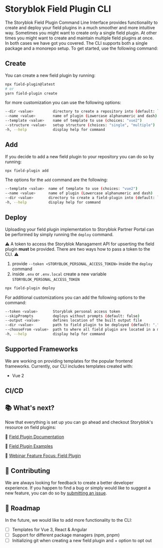 # Storyblok Field Plugin CLI
The Storyblok Field Plugin Command Line Interface provides functionality to create and deploy your field plugins in a much smoother and more intuitive way. Sometimes you might want to create only a single field plugin. At other times you might want to create and maintain multiple field plugins at once. In both cases we have got you covered. The CLI supports both a single package and a monorepo setup. To get started, use the following command:

## Create
You can create a new field plugin by running:

```bash
npx field-plugin@latest
# or
yarn field-plugin create
```

[//]: # (add gif with interactive ui)

for more customization you can use the following options:

```bash
--dir <value>         directory to create a repository into (default: `.`)
--name <value>        name of plugin (Lowercase alphanumeric and dash)
--template <value>    name of template to use (choices: "vue2")
--structure <value>   setup structure (choices: "single", "multiple")
-h, --help            display help for command
```

## Add
If you decide to add a new field plugin to your repository you can do so by running: 

```bash
npx field-plugin add
```
The options for the `add` command are the following:

```bash
--template <value>  name of template to use (choices: "vue2")
--name <value>      name of plugin (Lowercase alphanumeric and dash)
--dir <value>       directory to create a field-plugin into (default: `.`)
-h, --help          display help for command
```

## Deploy
Uploading your field plugin implementation to Storyblok Partner Portal can be performed by simply running the `deploy` command.

:warning: A token to access the Storyblok Managament API for upserting the field plugin **must** be provided. There are two ways how to pass a token to the CLI. :warning:

1. provide `--token <STORYBLOK_PERSONAL_ACCESS_TOKEN>` inside the `deploy` command
2. inside `.env` or `.env.local` create a new variable `STORYBLOK_PERSONAL_ACCESS_TOKEN` 


```bash
npx field-plugin deploy
```
For additional customizations you can add the following options to the command:

```bash
--token <value>       Storyblok personal access token
--skipPrompts         deploys without prompts (default: false)
--output <value>      defines location of the built output file
--dir <value>         path to field plugin to be deployed (default: ".")
--chooseFrom <value>  path to where all field plugin are located in a monorepo setup
-h, --help            display help for command
```

## Supported Frameworks
We are working on providing templates for the popular frontend frameworks. Currently, our CLI includes templates created with:

- Vue 2

## CI/CD
[//]: # (TBD)

## :books: What's next?
Now that everything is set up you can go ahead and checkout Storyblok's resource on field plugins:

 🔗 [Field Plugin Documentation](https://www.storyblok.com/docs/plugins/field-type)

🔗 [Field Plugin Examples](https://github.com/storyblok/field-type-examples)

🔗 [Webinar Feature Focus: Field Plugin](https://www.youtube.com/watch?v=fvTWZCACDVQ)


## :seedling: Contributing
We are always looking for feedback to create a better developer experience. If you happen to find a bug or simply would like to suggest a new feature, you can do so by [submitting an issue](https://github.com/storyblok/field-plugin/issues).

## :date: Roadmap
In the future, we would like to add more functionality to the CLI: 
- [ ] Templates for Vue 3, React & Angular
- [ ] Support for different package managers (npm, pnpm)
- [ ] Initializing git when creating a new field plugin and + option to opt out
